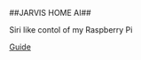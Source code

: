 ##JARVIS HOME AI##

Siri like contol of my Raspberry Pi

[Guide](http://harizanov.com/2013/03/siri-like-voice-chat-with-raspberry-pi-keep-kids-busy-for-a-while/)

